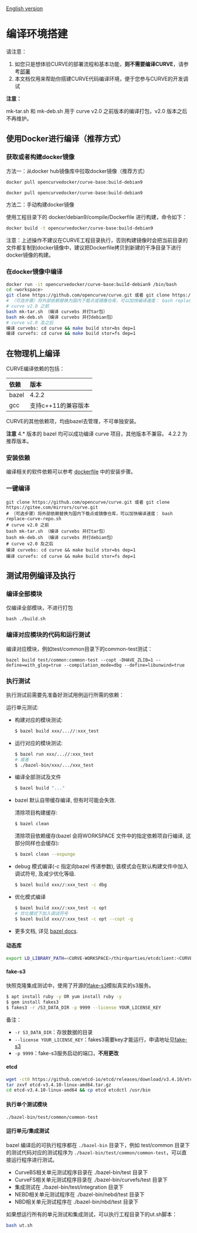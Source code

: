 [English version](../en/build_and_run_en.md)

# 编译环境搭建

请注意：
1. 如您只是想体验CURVE的部署流程和基本功能，**则不需要编译CURVE**，请参考[部署](https://github.com/opencurve/curveadm/wiki)
2. 本文档仅用来帮助你搭建CURVE代码编译环境，便于您参与CURVE的开发调试

**注意：**

mk-tar.sh 和 mk-deb.sh 用于 curve v2.0 之前版本的编译打包，v2.0 版本之后不再维护。

## 使用Docker进行编译（推荐方式）

### 获取或者构建docker镜像

方法一：从docker hub镜像库中拉取docker镜像（推荐方式）

```bash
docker pull opencurvedocker/curve-base:build-debian9
```

```bash
docker pull opencurvedocker/curve-base:build-debian9
```

方法二：手动构建docker镜像

使用工程目录下的 docker/debian9/compile/Dockerfile 进行构建，命令如下：

```bash
docker build -t opencurvedocker/curve-base:build-debian9
```

注意：上述操作不建议在CURVE工程目录执行，否则构建镜像时会把当前目录的文件都复制到docker镜像中，建议把Dockerfile拷贝到新建的干净目录下进行docker镜像的构建。

### 在docker镜像中编译

```bash
docker run -it opencurvedocker/curve-base:build-debian9 /bin/bash
cd <workspace>
git clone https://github.com/opencurve/curve.git 或者 git clone https://gitee.com/mirrors/curve.git
# （可选步骤）将外部依赖替换为国内下载点或镜像仓库，可以加快编译速度： bash replace-curve-repo.sh
# curve v2.0 之前
bash mk-tar.sh （编译 curvebs 并打tar包）
bash mk-deb.sh （编译 curvebs 并打debian包）
# curve v2.0 及之后
编译 curvebs: cd curve && make build stor=bs dep=1
编译 curvefs: cd curve && make build stor=fs dep=1
```


## 在物理机上编译

CURVE编译依赖的包括：

| 依赖 | 版本 |
|:-- |:-- |
| bazel | 4.2.2 |
| gcc   | 支持c++11的兼容版本 |

CURVE的其他依赖项，均由bazel去管理，不可单独安装。

**注意** 4.* 版本的 bazel 均可以成功编译 curve 项目，其他版本不兼容。
4.2.2 为推荐版本。

### 安装依赖

编译相关的软件依赖可以参考 [dockerfile](../../docker/debian9/compile/Dockerfile) 中的安装步骤。

### 一键编译

```
git clone https://github.com/opencurve/curve.git 或者 git clone https://gitee.com/mirrors/curve.git
# （可选步骤）将外部依赖替换为国内下载点或镜像仓库，可以加快编译速度： bash replace-curve-repo.sh
# curve v2.0 之前
bash mk-tar.sh （编译 curvebs 并打tar包）
bash mk-deb.sh （编译 curvebs 并打debian包）
# curve v2.0 及之后
编译 curvebs: cd curve && make build stor=bs dep=1
编译 curvefs: cd curve && make build stor=fs dep=1
```

## 测试用例编译及执行

### 编译全部模块

仅编译全部模块，不进行打包
```
bash ./build.sh
```

### 编译对应模块的代码和运行测试

编译对应模块，例如test/common目录下的common-test测试：

```
bazel build test/common:common-test --copt -DHAVE_ZLIB=1 --define=with_glog=true --compilation_mode=dbg --define=libunwind=true
```

### 执行测试

执行测试前需要先准备好测试用例运行所需的依赖：

运行单元测试:
- 构建对应的模块测试:
  ```bash
  $ bazel build xxx/...//:xxx_test
  ```
- 运行对应的模块测试:
  ```bash
  $ bazel run xxx/...//:xxx_test
  # 或者
  $ ./bazel-bin/xxx/.../xxx_test
  ```
- 编译全部测试及文件
  ```bash
  $ bazel build "..."
  ```
- bazel 默认自带缓存编译, 但有时可能会失效.
  
  清除项目构建缓存:
  ```bash
  $ bazel clean
  ```
  
  清除项目依赖缓存(bazel 会将WORKSPACE 文件中的指定依赖项自行编译, 这部分同样也会缓存):
  ```bash
  $ bazel clean --expunge
  ```
- debug 模式编译(-c 指定向bazel 传递参数), 该模式会在默认构建文件中加入调试符号, 及减少优化等级.
  ```bash
  $ bazel build xxx//:xxx_test -c dbg
  ```
- 优化模式编译
  ```bash
  $ bazel build xxx//:xxx_test -c opt
  # 优化模式下加入调试符号
  $ bazel build xxx//:xxx_test -c opt --copt -g
  ```
- 更多文档, 详见 [bazel docs](https://bazel.build/docs).

#### 动态库

```bash
export LD_LIBRARY_PATH=<CURVE-WORKSPACE>/thirdparties/etcdclient:<CURVE-WORKSPACE>/thirdparties/aws-sdk/usr/lib:/usr/local/lib:${LD_LIBRARY_PATH}
```

#### fake-s3

快照克隆集成测试中，使用了开源的[fake-s3](https://github.com/jubos/fake-s3)模拟真实的s3服务。

```bash
$ apt install ruby -y OR yum install ruby -y
$ gem install fakes3
$ fakes3 -r /S3_DATA_DIR -p 9999 --license YOUR_LICENSE_KEY
```

备注：

- `-r S3_DATA_DIR`：存放数据的目录
- `--license YOUR_LICENSE_KEY`：fakes3需要key才能运行，申请地址见[fake-s3](https://github.com/jubos/fake-s3)
- `-p 9999`：fake-s3服务启动的端口，**不用更改**

#### etcd

```bash
wget -ct0 https://github.com/etcd-io/etcd/releases/download/v3.4.10/etcd-v3.4.10-linux-amd64.tar.gz
tar zxvf etcd-v3.4.10-linux-amd64.tar.gz
cd etcd-v3.4.10-linux-amd64 && cp etcd etcdctl /usr/bin
```

#### 执行单个测试模块
```
./bazel-bin/test/common/common-test
```

#### 运行单元/集成测试

bazel 编译后的可执行程序都在 `./bazel-bin` 目录下，例如 test/common 目录下的测试代码对应的测试程序为 `./bazel-bin/test/common/common-test`，可以直接运行程序进行测试。
- CurveBS相关单元测试程序目录在 ./bazel-bin/test 目录下
- CurveFS相关单元测试程序目录在 ./bazel-bin/curvefs/test 目录下
- 集成测试在 ./bazel-bin/test/integration 目录下
- NEBD相关单元测试程序在 ./bazel-bin/nebd/test 目录下
- NBD相关单元测试程序在 ./bazel-bin/nbd/test 目录下

如果想运行所有的单元测试和集成测试，可以执行工程目录下的ut.sh脚本：

```bash
bash ut.sh
```
